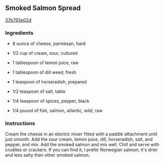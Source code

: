 ## Smoked Salmon Spread

[37b793e02d](http://www.foodnetwork.com/recipes/ina-garten/smoked-salmon-spread-recipe3.html)

### Ingredients

 - 8 ounce of cheese, parmesan, hard

 - 1/2 cup of cream, sour, cultured

 - 1 tablespoon of lemon juice, raw

 - 1 tablespoon of dill weed, fresh

 - 1 teaspoon of horseradish, prepared

 - 1/2 teaspoon of salt, table

 - 1/4 teaspoon of spices, pepper, black

 - 1/4 pound of fish, salmon, atlantic, wild, raw

### Instructions

Cream the cheese in an electric mixer fitted with a paddle attachment until just smooth. Add the sour cream, lemon juice, dill, horseradish, salt, and pepper, and mix. Add the smoked salmon and mix well. Chill and serve with crudites or crackers. If you can find it, I prefer Norwegian salmon; it's drier and less salty than other smoked salmon.